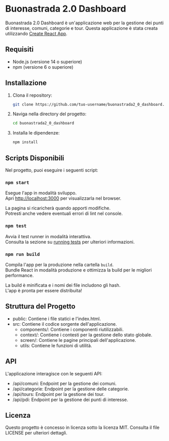 # Buonastrada 2.0 Dashboard

Buonastrada 2.0 Dashboard è un'applicazione web per la gestione dei punti di interesse, comuni, categorie e tour. Questa applicazione è stata creata utilizzando [Create React App](https://github.com/facebook/create-react-app).

## Requisiti

- Node.js (versione 14 o superiore)
- npm (versione 6 o superiore)

## Installazione

1. Clona il repository:

    ```sh
    git clone https://github.com/tuo-username/buonastrada2_0_dashboard.git
    ```

2. Naviga nella directory del progetto:

    ```sh
    cd buonastrada2_0_dashboard
    ```

3. Installa le dipendenze:

    ```sh
    npm install
    ```

## Scripts Disponibili

Nel progetto, puoi eseguire i seguenti script:

### `npm start`

Esegue l'app in modalità sviluppo.\
Apri [http://localhost:3000](http://localhost:3000) per visualizzarla nel browser.

La pagina si ricaricherà quando apporti modifiche.\
Potresti anche vedere eventuali errori di lint nel console.

### `npm test`

Avvia il test runner in modalità interattiva.\
Consulta la sezione su [running tests](https://facebook.github.io/create-react-app/docs/running-tests) per ulteriori informazioni.

### `npm run build`

Compila l'app per la produzione nella cartella `build`.\
Bundle React in modalità produzione e ottimizza la build per le migliori performance.

La build è minificata e i nomi dei file includono gli hash.\
L'app è pronta per essere distribuita!

## Struttura del Progetto

- public: Contiene i file statici e l'index.html.
- src: Contiene il codice sorgente dell'applicazione.
   - components/: Contiene i componenti riutilizzabili.
   - context/: Contiene i contesti per la gestione dello stato globale.
   - screen/: Contiene le pagine principali dell'applicazione.
   - utils: Contiene le funzioni di utilità.

## API
L'applicazione interagisce con le seguenti API:

- /api/comuni: Endpoint per la gestione dei comuni.
- /api/categorie: Endpoint per la gestione delle categorie.
- /api/tours: Endpoint per la gestione dei tour.
- /api/pdi: Endpoint per la gestione dei punti di interesse.

## Licenza

Questo progetto è concesso in licenza sotto la licenza MIT. Consulta il file LICENSE per ulteriori dettagli.